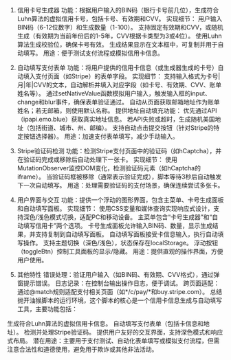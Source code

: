 1. 信用卡号生成器
功能：根据用户输入的BIN码（银行卡号前几位），生成符合Luhn算法的虚拟信用卡号，包括卡号、有效期和CVV。
实现细节：
用户输入BIN码（6-12位数字）和生成数量（1-100）。
支持固定有效期和CVV，或随机生成（有效期为当前年份后的1-5年，CVV根据卡类型为3或4位）。
使用Luhn算法生成校验位，确保卡号有效。
生成结果显示在文本框中，可复制并用于自动填写。
用途：便于测试支付流程或模拟信用卡信息。

2. 自动填写支付表单
功能：将用户提供的信用卡信息（或生成器生成的卡号）自动填入支付页面（如Stripe）的表单字段。
实现细节：
支持输入格式为卡号|月|年|CVV的文本，自动解析并填入对应字段（如卡号、有效期、CVV、账单姓名等）。
通过setNativeValue函数模拟用户输入，触发输入框的input、change和blur事件，确保表单验证通过。
自动从页面获取邮箱地址作为账单姓名；若无邮箱，则使用默认名称。
提供地址自动填充功能：
优先通过API（ipapi.emo.blue）获取真实地址信息。
若API失败或超时，生成随机美国地址（包括街道、城市、州、邮编）。
支持自动点击提交按钮（针对Stripe的特定按钮选择器）。
用途：加速支付表单填写，减少手动输入。
3. Stripe验证码检测
功能：检测Stripe支付页面中的验证码（如hCaptcha），并在验证码完成或移除后自动处理下一张卡。
实现细节：
使用MutationObserver监控DOM变化，检测验证码元素（如hCaptcha的iframe）。
当验证码框被移除（通常表示验证完成），脚本等待3秒后自动触发下一次自动填写。
用途：处理需要验证码的支付场景，确保连续尝试多张卡。
4. 用户界面与交互
功能：提供一个浮动的图形界面，包含主菜单、卡号生成面板和自动填写面板。
实现细节：
使用CSS变量和媒体查询实现响应式设计，支持深色/浅色模式切换，适配PC和移动设备。
主菜单包含“卡号生成器”和“自动填写信用卡”两个选项。
卡号生成面板允许输入BIN码、数量，显示生成结果，并支持复制到自动填写面板。
自动填写面板接受卡信息输入，执行自动填写操作。
支持主题切换（深色/浅色），状态保存在localStorage。
浮动按钮（toggleBtn）控制工具面板的显示/隐藏。
用途：提供直观的操作界面，方便用户使用。
5. 其他特性
错误处理：验证用户输入（如BIN码、有效期、CVV格式），通过弹窗提示错误。
日志记录：在控制台输出操作日志，便于调试。
跨页面适配：通过@match规则适配支付相关页面（如*/c/pay/*和buy.stripe.com）。
总结
抛开油猴脚本的运行环境，这个脚本的核心是一个信用卡信息生成与自动填写工具，主要功能包括：

生成符合Luhn算法的虚拟信用卡信息。
自动填写支付表单（包括卡信息和地址）。
检测并处理Stripe验证码。
提供用户友好的交互界面，支持深色模式和响应式布局。
潜在用途：主要用于支付测试、自动化表单填写或模拟支付流程，但需注意合法性和道德使用，避免用于欺诈或其他非法活动。